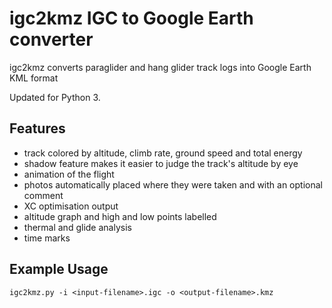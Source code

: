 # igc2kmz IGC to Google Earth converter

igc2kmz converts paraglider and hang glider track logs into Google Earth KML format

Updated for Python 3.

## Features

* track colored by altitude, climb rate, ground speed and total energy
* shadow feature makes it easier to judge the track's altitude by eye
* animation of the flight
* photos automatically placed where they were taken and with an optional comment
* XC optimisation output
* altitude graph and high and low points labelled
* thermal and glide analysis
* time marks

## Example Usage

    igc2kmz.py -i <input-filename>.igc -o <output-filename>.kmz
